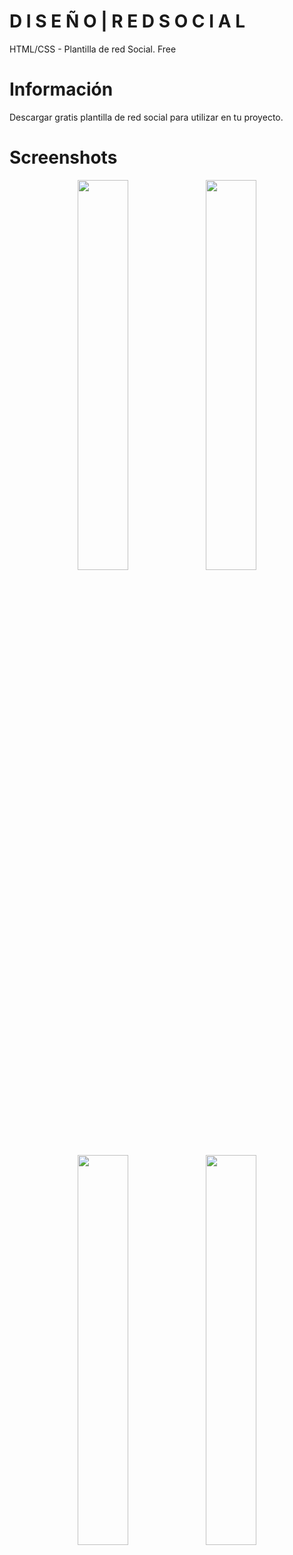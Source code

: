 # D I S E Ñ O | R E D   S O C I A L
HTML/CSS - Plantilla de red Social. Free<br>
# Información
Descargar gratis plantilla de red social para utilizar en tu proyecto.
# Screenshots
<p align="center">
        <img width="40%" src="https://github.com/JuanseMastrangelo/Social-Template/blob/master/Screenshots/4980800303661056.png"</img>
        <img width="40%" src="https://github.com/JuanseMastrangelo/Social-Template/blob/master/Screenshots/5227868028928000.png"</img>
        <img width="40%" src="https://github.com/JuanseMastrangelo/Social-Template/blob/master/Screenshots/6034476040454144.png"></img>
        <img width="40%" src="https://github.com/JuanseMastrangelo/Social-Template/blob/master/Screenshots/6335737126191104.png"></img>
</p>
